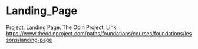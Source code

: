 # Landing_Page
Project: Landing Page. The Odin Project. Link: https://www.theodinproject.com/paths/foundations/courses/foundations/lessons/landing-page
